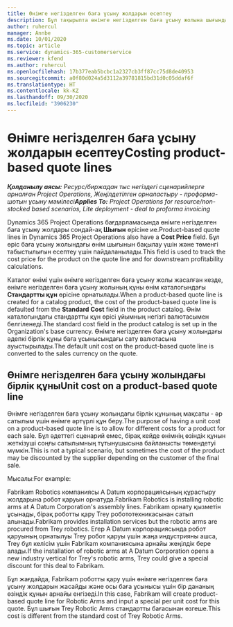 ```yaml
---
title: Өнімге негізделген баға ұсыну жолдарын есептеу
description: Бұл тақырыпта өнімге негізделген баға ұсыну жолына шығынды қолдану туралы ақпарат берілген.
author: ruhercul
manager: Annbe
ms.date: 10/01/2020
ms.topic: article
ms.service: dynamics-365-customerservice
ms.reviewer: kfend
ms.author: ruhercul
ms.openlocfilehash: 17b377eab5bcbc1a2327cb3ff87cc75d8de40953
ms.sourcegitcommit: a0f80d024a5d3112a39781815bd31d0c05ddaf6f
ms.translationtype: HT
ms.contentlocale: kk-KZ
ms.lasthandoff: 09/30/2020
ms.locfileid: "3906230"
---
```

# <a name="costing-product-based-quote-lines"></a><span data-ttu-id="a6d50-103">Өнімге негізделген баға ұсыну жолдарын есептеу</span><span class="sxs-lookup"><span data-stu-id="a6d50-103">Costing product-based quote lines</span></span>

<span data-ttu-id="a6d50-104">_**Қолданылу аясы:** Ресурс/биржадан тыс негіздегі сценарийлерге арналған Project Operations, Жеңілдетілген орналастыру - проформа-шотын ұсыну мәмілесі_</span><span class="sxs-lookup"><span data-stu-id="a6d50-104">_**Applies To:** Project Operations for resource/non-stocked based scenarios, Lite deployment - deal to proforma invoicing_</span></span>


<span data-ttu-id="a6d50-105">Dynamics 365 Project Operations бағдарламасында өнімге негізделген баға ұсыну жолдары сондай-ақ **Шығын** өрісіне ие.</span><span class="sxs-lookup"><span data-stu-id="a6d50-105">Product-based quote lines in Dynamics 365 Project Operations also have a **Cost Price** field.</span></span> <span data-ttu-id="a6d50-106">Бұл өріс баға ұсыну жолындағы өнім шығынын бақылау үшін және төменгі табыстылығын есептеу үшін пайдаланылады.</span><span class="sxs-lookup"><span data-stu-id="a6d50-106">This field is used to track the cost price for the product on the quote line and for downstream profitability calculations.</span></span>

<span data-ttu-id="a6d50-107">Каталог өнімі үшін өнімге негізделген баға ұсыну жолы жасалған кезде, өнімге негізделген баға ұсыну жолының құны өнім каталогындағы **Стандартты құн** өрісіне орнатылады.</span><span class="sxs-lookup"><span data-stu-id="a6d50-107">When a product-based quote line is created for a catalog product, the cost of the product-based quote line is defaulted from the **Standard Cost** field in the product catalog.</span></span> <span data-ttu-id="a6d50-108">Өнім каталогындағы стандартты құн өрісі ұйымның негізгі валютасымен белгіленеді.</span><span class="sxs-lookup"><span data-stu-id="a6d50-108">The standard cost field in the product catalog is set up in the Organization's base currency.</span></span> <span data-ttu-id="a6d50-109">Өнімге негізделген баға ұсыну жолындағы әдепкі бірлік құны баға ұсынысындағы сату валютасына ауыстырылады.</span><span class="sxs-lookup"><span data-stu-id="a6d50-109">The default unit cost on the product-based quote line is converted to the sales currency on the quote.</span></span>

## <a name="unit-cost-on-a-product-based-quote-line"></a><span data-ttu-id="a6d50-110">Өнімге негізделген баға ұсыну жолындағы бірлік құны</span><span class="sxs-lookup"><span data-stu-id="a6d50-110">Unit cost on a product-based quote line</span></span>

<span data-ttu-id="a6d50-111">Өнімге негізделген баға ұсыну жолындағы бірлік құнының мақсаты - әр сатылым үшін өнімге әртүрлі құн беру.</span><span class="sxs-lookup"><span data-stu-id="a6d50-111">The purpose of having a unit cost on a product-based quote line is to allow for different costs for a product for each sale.</span></span> <span data-ttu-id="a6d50-112">Бұл әдеттегі сценарий емес, бірақ кейде өнімнің өзіндік құнын жеткізуші соңғы сатылымның тұтынушысына байланысты төмендетуі мүмкін.</span><span class="sxs-lookup"><span data-stu-id="a6d50-112">This is not a typical scenario, but sometimes the cost of the product may be discounted by the supplier depending on the customer of the final sale.</span></span>

<span data-ttu-id="a6d50-113">Мысалы:</span><span class="sxs-lookup"><span data-stu-id="a6d50-113">For example:</span></span>

<span data-ttu-id="a6d50-114">Fabrikam Robotics компаниясы A Datum корпорациясының құрастыру жолдарына робот қаруын орнатуда.</span><span class="sxs-lookup"><span data-stu-id="a6d50-114">Fabrikam Robotics is installing robotic arms at A Datum Corporation's assembly lines.</span></span> <span data-ttu-id="a6d50-115">Fabrikam орнату қызметін ұсынады, бірақ роботты қару Trey робототехникасынан сатып алынады.</span><span class="sxs-lookup"><span data-stu-id="a6d50-115">Fabrikam provides installation services but the robotic arms are procured from Trey robotics.</span></span> <span data-ttu-id="a6d50-116">Егер А Datum корпорациясында робот қаруының орнатылуы Trey робот қаруы үшін жаңа индустрияны ашса, Trey бұл келісім үшін Fabrikam компаниясына арнайы жеңілдік бере алады.</span><span class="sxs-lookup"><span data-stu-id="a6d50-116">If the installation of robotic arms at A Datum Corporation opens a new industry vertical for Trey's robotic arms, Trey could give a special discount for this deal to Fabrikam.</span></span>

<span data-ttu-id="a6d50-117">Бұл жағдайда, Fabrikam роботты қару үшін өнімге негізделген баға ұсыну жолдарын жасайды және осы баға ұсынысы үшін бір дананың өзіндік құнын арнайы енгізеді.</span><span class="sxs-lookup"><span data-stu-id="a6d50-117">In this case, Fabrikam will create product-based quote line for Robotic Arms and input a special per unit cost for this quote.</span></span> <span data-ttu-id="a6d50-118">Бұл шығын Trey Robotic Arms стандартты бағасынан өзгеше.</span><span class="sxs-lookup"><span data-stu-id="a6d50-118">This cost is different from the standard cost of Trey Robotic Arms.</span></span>
